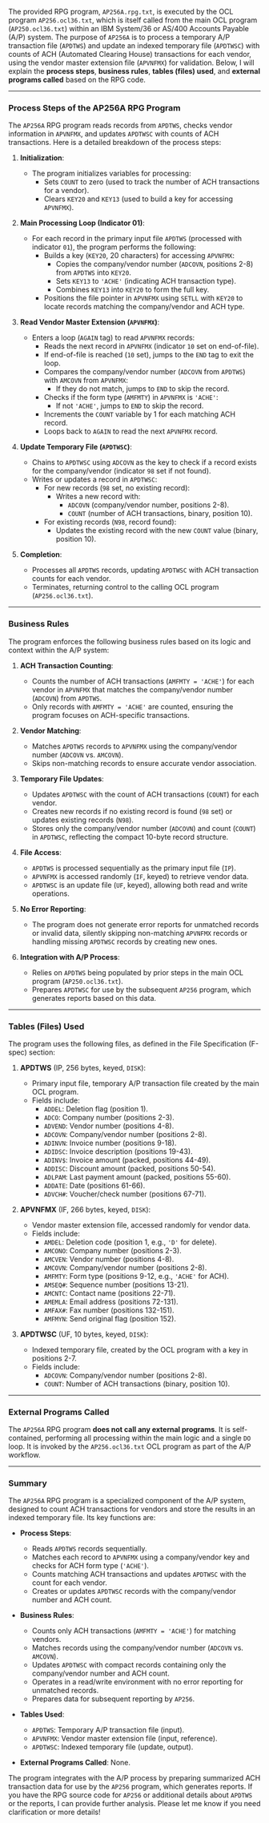 The provided RPG program, `AP256A.rpg.txt`, is executed by the OCL program `AP256.ocl36.txt`, which is itself called from the main OCL program (`AP250.ocl36.txt`) within an IBM System/36 or AS/400 Accounts Payable (A/P) system. The purpose of `AP256A` is to process a temporary A/P transaction file (`APDTWS`) and update an indexed temporary file (`APDTWSC`) with counts of ACH (Automated Clearing House) transactions for each vendor, using the vendor master extension file (`APVNFMX`) for validation. Below, I will explain the **process steps**, **business rules**, **tables (files) used**, and **external programs called** based on the RPG code.

---

### **Process Steps of the AP256A RPG Program**

The `AP256A` RPG program reads records from `APDTWS`, checks vendor information in `APVNFMX`, and updates `APDTWSC` with counts of ACH transactions. Here is a detailed breakdown of the process steps:

1. **Initialization**:
   - The program initializes variables for processing:
     - Sets `COUNT` to zero (used to track the number of ACH transactions for a vendor).
     - Clears `KEY20` and `KEY13` (used to build a key for accessing `APVNFMX`).

2. **Main Processing Loop (Indicator 01)**:
   - For each record in the primary input file `APDTWS` (processed with indicator `01`), the program performs the following:
     - Builds a key (`KEY20`, 20 characters) for accessing `APVNFMX`:
       - Copies the company/vendor number (`ADCOVN`, positions 2-8) from `APDTWS` into `KEY20`.
       - Sets `KEY13` to `'ACHE'` (indicating ACH transaction type).
       - Combines `KEY13` into `KEY20` to form the full key.
     - Positions the file pointer in `APVNFMX` using `SETLL` with `KEY20` to locate records matching the company/vendor and ACH type.

3. **Read Vendor Master Extension (`APVNFMX`)**:
   - Enters a loop (`AGAIN` tag) to read `APVNFMX` records:
     - Reads the next record in `APVNFMX` (indicator `10` set on end-of-file).
     - If end-of-file is reached (`10` set), jumps to the `END` tag to exit the loop.
     - Compares the company/vendor number (`ADCOVN` from `APDTWS`) with `AMCOVN` from `APVNFMX`:
       - If they do not match, jumps to `END` to skip the record.
     - Checks if the form type (`AMFMTY`) in `APVNFMX` is `'ACHE'`:
       - If not `'ACHE'`, jumps to `END` to skip the record.
     - Increments the `COUNT` variable by 1 for each matching ACH record.
     - Loops back to `AGAIN` to read the next `APVNFMX` record.

4. **Update Temporary File (`APDTWSC`)**:
   - Chains to `APDTWSC` using `ADCOVN` as the key to check if a record exists for the company/vendor (indicator `98` set if not found).
   - Writes or updates a record in `APDTWSC`:
     - For new records (`98` set, no existing record):
       - Writes a new record with:
         - `ADCOVN` (company/vendor number, positions 2-8).
         - `COUNT` (number of ACH transactions, binary, position 10).
     - For existing records (`N98`, record found):
       - Updates the existing record with the new `COUNT` value (binary, position 10).

5. **Completion**:
   - Processes all `APDTWS` records, updating `APDTWSC` with ACH transaction counts for each vendor.
   - Terminates, returning control to the calling OCL program (`AP256.ocl36.txt`).

---

### **Business Rules**

The program enforces the following business rules based on its logic and context within the A/P system:

1. **ACH Transaction Counting**:
   - Counts the number of ACH transactions (`AMFMTY = 'ACHE'`) for each vendor in `APVNFMX` that matches the company/vendor number (`ADCOVN`) from `APDTWS`.
   - Only records with `AMFMTY = 'ACHE'` are counted, ensuring the program focuses on ACH-specific transactions.

2. **Vendor Matching**:
   - Matches `APDTWS` records to `APVNFMX` using the company/vendor number (`ADCOVN` vs. `AMCOVN`).
   - Skips non-matching records to ensure accurate vendor association.

3. **Temporary File Updates**:
   - Updates `APDTWSC` with the count of ACH transactions (`COUNT`) for each vendor.
   - Creates new records if no existing record is found (`98` set) or updates existing records (`N98`).
   - Stores only the company/vendor number (`ADCOVN`) and count (`COUNT`) in `APDTWSC`, reflecting the compact 10-byte record structure.

4. **File Access**:
   - `APDTWS` is processed sequentially as the primary input file (`IP`).
   - `APVNFMX` is accessed randomly (`IF`, keyed) to retrieve vendor data.
   - `APDTWSC` is an update file (`UF`, keyed), allowing both read and write operations.

5. **No Error Reporting**:
   - The program does not generate error reports for unmatched records or invalid data, silently skipping non-matching `APVNFMX` records or handling missing `APDTWSC` records by creating new ones.

6. **Integration with A/P Process**:
   - Relies on `APDTWS` being populated by prior steps in the main OCL program (`AP250.ocl36.txt`).
   - Prepares `APDTWSC` for use by the subsequent `AP256` program, which generates reports based on this data.

---

### **Tables (Files) Used**

The program uses the following files, as defined in the File Specification (F-spec) section:

1. **APDTWS** (IP, 256 bytes, keyed, `DISK`):
   - Primary input file, temporary A/P transaction file created by the main OCL program.
   - Fields include:
     - `ADDEL`: Deletion flag (position 1).
     - `ADCO`: Company number (positions 2-3).
     - `ADVEND`: Vendor number (positions 4-8).
     - `ADCOVN`: Company/vendor number (positions 2-8).
     - `ADINVN`: Invoice number (positions 9-18).
     - `ADIDSC`: Invoice description (positions 19-43).
     - `ADINV$`: Invoice amount (packed, positions 44-49).
     - `ADDISC`: Discount amount (packed, positions 50-54).
     - `ADLPAM`: Last payment amount (packed, positions 55-60).
     - `ADDATE`: Date (positions 61-66).
     - `ADVCH#`: Voucher/check number (positions 67-71).

2. **APVNFMX** (IF, 266 bytes, keyed, `DISK`):
   - Vendor master extension file, accessed randomly for vendor data.
   - Fields include:
     - `AMDEL`: Deletion code (position 1, e.g., `'D'` for delete).
     - `AMCONO`: Company number (positions 2-3).
     - `AMCVEN`: Vendor number (positions 4-8).
     - `AMCOVN`: Company/vendor number (positions 2-8).
     - `AMFMTY`: Form type (positions 9-12, e.g., `'ACHE'` for ACH).
     - `AMSEQ#`: Sequence number (positions 13-21).
     - `AMCNTC`: Contact name (positions 22-71).
     - `AMEMLA`: Email address (positions 72-131).
     - `AMFAX#`: Fax number (positions 132-151).
     - `AMFMYN`: Send original flag (position 152).

3. **APDTWSC** (UF, 10 bytes, keyed, `DISK`):
   - Indexed temporary file, created by the OCL program with a key in positions 2-7.
   - Fields include:
     - `ADCOVN`: Company/vendor number (positions 2-8).
     - `COUNT`: Number of ACH transactions (binary, position 10).

---

### **External Programs Called**

The `AP256A` RPG program **does not call any external programs**. It is self-contained, performing all processing within the main logic and a single `DO` loop. It is invoked by the `AP256.ocl36.txt` OCL program as part of the A/P workflow.

---

### **Summary**

The `AP256A` RPG program is a specialized component of the A/P system, designed to count ACH transactions for vendors and store the results in an indexed temporary file. Its key functions are:

- **Process Steps**:
  - Reads `APDTWS` records sequentially.
  - Matches each record to `APVNFMX` using a company/vendor key and checks for ACH form type (`'ACHE'`).
  - Counts matching ACH transactions and updates `APDTWSC` with the count for each vendor.
  - Creates or updates `APDTWSC` records with the company/vendor number and ACH count.

- **Business Rules**:
  - Counts only ACH transactions (`AMFMTY = 'ACHE'`) for matching vendors.
  - Matches records using the company/vendor number (`ADCOVN` vs. `AMCOVN`).
  - Updates `APDTWSC` with compact records containing only the company/vendor number and ACH count.
  - Operates in a read/write environment with no error reporting for unmatched records.
  - Prepares data for subsequent reporting by `AP256`.

- **Tables Used**:
  - `APDTWS`: Temporary A/P transaction file (input).
  - `APVNFMX`: Vendor master extension file (input, reference).
  - `APDTWSC`: Indexed temporary file (update, output).

- **External Programs Called**: None.

The program integrates with the A/P process by preparing summarized ACH transaction data for use by the `AP256` program, which generates reports. If you have the RPG source code for `AP256` or additional details about `APDTWS` or the reports, I can provide further analysis. Please let me know if you need clarification or more details!